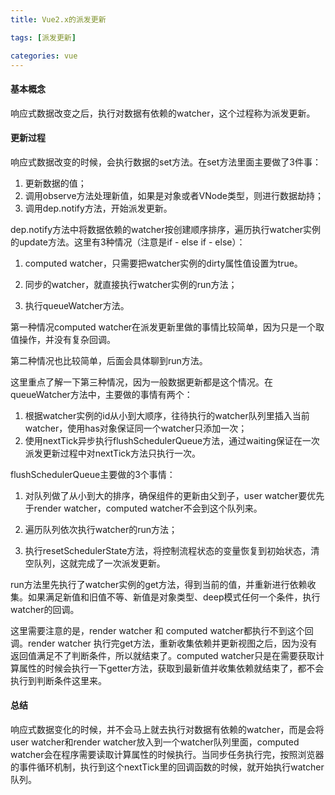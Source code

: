 ```yaml
---
title: Vue2.x的派发更新

tags: [派发更新]

categories: vue
---
```


#### 基本概念

响应式数据改变之后，执行对数据有依赖的watcher，这个过程称为派发更新。



#### 更新过程

响应式数据改变的时候，会执行数据的set方法。在set方法里面主要做了3件事：

1. 更新数据的值；
2. 调用observe方法处理新值，如果是对象或者VNode类型，则进行数据劫持；
3. 调用dep.notify方法，开始派发更新。



dep.notify方法中将数据依赖的watcher按创建顺序排序，遍历执行watcher实例的update方法。这里有3种情况（注意是if - else if - else）：

1. computed watcher，只需要把watcher实例的dirty属性值设置为true。

2. 同步的watcher，就直接执行watcher实例的run方法；

3. 执行queueWatcher方法。



第一种情况computed watcher在派发更新里做的事情比较简单，因为只是一个取值操作，并没有复杂回调。

第二种情况也比较简单，后面会具体聊到run方法。

这里重点了解一下第三种情况，因为一般数据更新都是这个情况。在queueWatcher方法中，主要做的事情有两个：

1. 根据watcher实例的id从小到大顺序，往待执行的watcher队列里插入当前watcher，使用has对象保证同一个watcher只添加一次；
2. 使用nextTick异步执行flushSchedulerQueue方法，通过waiting保证在一次派发更新过程中对nextTick方法只执行一次。



flushSchedulerQueue主要做的3个事情：

1. 对队列做了从⼩到⼤的排序，确保组件的更新由父到子，user watcher要优先于render watcher，computed watcher不会到这个队列来。

2. 遍历队列依次执行watcher的run方法；

3. 执行resetSchedulerState方法，将控制流程状态的变量恢复到初始状态，清空队列，这就完成了一次派发更新。

   

run方法里先执行了watcher实例的get方法，得到当前的值，并重新进行依赖收集。如果满足新值和旧值不等、新值是对象类型、deep模式任何一个条件，执行watcher的回调。



这里需要注意的是，render watcher 和 computed watcher都执行不到这个回调。render watcher 执行完get方法，重新收集依赖并更新视图之后，因为没有返回值满足不了判断条件，所以就结束了。computed watcher只是在需要获取计算属性的时候会执行一下getter方法，获取到最新值并收集依赖就结束了，都不会执行到判断条件这里来。



#### 总结

响应式数据变化的时候，并不会马上就去执行对数据有依赖的watcher，而是会将user watcher和render watcher放入到一个watcher队列里面，computed watcher会在程序需要读取计算属性的时候执行。当同步任务执行完，按照浏览器的事件循环机制，执行到这个nextTick里的回调函数的时候，就开始执行watcher队列。

